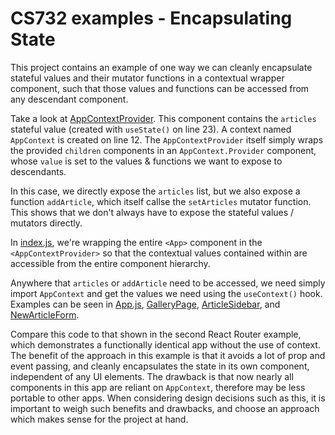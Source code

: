 # CS732 examples - Encapsulating State
This project contains an example of one way we can cleanly encapsulate stateful values and their mutator functions in a contextual wrapper component, such that those values and functions can be accessed from any descendant component.

Take a look at [AppContextProvider](./src/AppContextProvider.js). This component contains the `articles` stateful value (created with `useState()` on line 23). A context named `AppContext` is created on line 12. The `AppContextProvider` itself simply wraps the provided `children` components in an `AppContext.Provider` component, whose `value` is set to the values & functions we want to expose to descendants.

In this case, we directly expose the `articles` list, but we also expose a function `addArticle`, which itself callse the `setArticles` mutator function. This shows that we don't always have to expose the stateful values / mutators directly.

In [index.js](./src/index.js), we're wrapping the entire `<App>` component in the `<AppContextProvider>` so that the contextual values contained within are accessible from the entire component hierarchy.

Anywhere that `articles` or `addArticle` need to be accessed, we need simply import `AppContext` and get the values we need using the `useContext()` hook. Examples can be seen in [App.js](./src/App.js), [GalleryPage](./src/GalleryPage.js), [ArticleSidebar](./src/ArticleSidebar.js), and [NewArticleForm](./src/NewArticleForm.js).

Compare this code to that shown in the second React Router example, which demonstrates a functionally identical app without the use of context. The benefit of the approach in this example is that it avoids a lot of prop and event passing, and cleanly encapsulates the state in its own component, independent of any UI elements. The drawback is that now nearly all components in this app are reliant on `AppContext`, therefore may be less portable to other apps. When considering design decisions such as this, it is important to weigh such benefits and drawbacks, and choose an approach which makes sense for the project at hand.